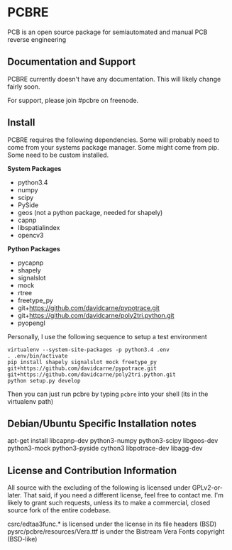 # PCBRE

PCB is an open source package for semiautomated and manual PCB reverse engineering

## Documentation and Support

PCBRE currently doesn't have any documentation. This will likely change fairly soon.

For support, please join #pcbre on freenode. 

## Install

PCBRE requires the following dependencies. Some will probably need to come from your systems package manager. Some might come from pip. Some need to be custom installed.

**System Packages**

- python3.4
- numpy
- scipy
- PySide
- geos (not a python package, needed for shapely)
- capnp
- libspatialindex
- opencv3

**Python Packages**

- pycapnp
- shapely
- signalslot
- mock
- rtree
- freetype\_py
- git+https://github.com/davidcarne/pypotrace.git
- git+https://github.com/davidcarne/poly2tri.python.git
- pyopengl


Personally, I use the following sequence to setup a test environment

    virtualenv --system-site-packages -p python3.4 .env
    . .env/bin/activate
    pip install shapely signalslot mock freetype_py git+https://github.com/davidcarne/pypotrace.git git+https://github.com/davidcarne/poly2tri.python.git
    python setup.py develop

Then you can just run pcbre by typing `pcbre` into your shell (its in the virtualenv path)

## Debian/Ubuntu Specific Installation notes

   apt-get install libcapnp-dev python3-numpy python3-scipy libgeos-dev python3-mock python3-pyside cython3 libpotrace-dev libagg-dev

## License and Contribution Information

All source with the excluding of the following is licensed under GPLv2-or-later. That said, if you need a different license, feel free to contact me. I'm likely to grant such requests, unless its to make a commercial, closed source fork of the entire codebase.

csrc/edtaa3func.\*  is licensed under the license in its file headers (BSD)
pysrc/pcbre/resources/Vera.ttf is under the Bistream Vera Fonts copyright (BSD-like)
